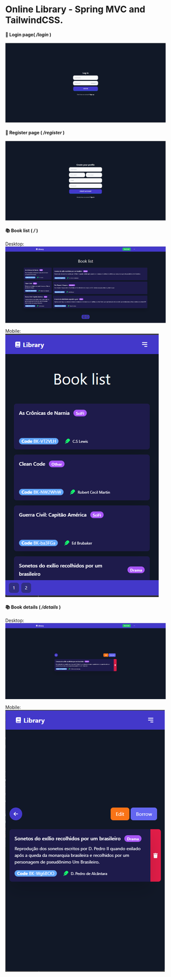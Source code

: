 # Online Library - Spring MVC and TailwindCSS.

#### 🔐 Login page( */login* )
![img.png](doc/img.png)

#### 📲 Register page ( */register* )
![img_1.png](doc/img_1.png)

#### 📚 Book list ( */* )

Desktop:
![img_1.png](doc/img_2.png)

Mobile:
![img_1.png](doc/img_3.png)

#### 📚 Book details ( */details* )


Desktop:
![img_1.png](doc/img_4.png)

Mobile:
![img_1.png](doc/img_5.png)